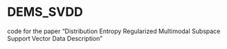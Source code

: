 # DEMS_SVDD
code for the paper “Distribution Entropy Regularized Multimodal Subspace Support Vector Data Description”
